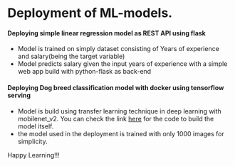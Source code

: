 # Deployment of ML-models.


#### Deploying simple linear regression model as REST API using flask
- Model is trained on simply dataset consisting of Years of experience and salary(being the target variable)
- Model predicts salary given the input years of experience with a simple web app build with python-flask as back-end

#### Deploying Dog breed classification model with docker using tensorflow serving
- Model is build using transfer learning technique in deep learning with mobilenet_v2. You can check the link [here](https://github.com/Mattobad/Data-Science/blob/master/DeepLearning/End_to_end_dog_breed_classification.ipynb) for the code to build the model itself. 
- the model used in the deployment is trained with only 1000 images for simplicity.

Happy Learning!!!
